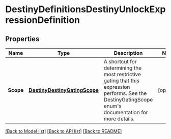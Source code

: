 # DestinyDefinitionsDestinyUnlockExpressionDefinition

## Properties
Name | Type | Description | Notes
------------ | ------------- | ------------- | -------------
**Scope** | [**DestinyDestinyGatingScope**](Destiny.DestinyGatingScope.md) | A shortcut for determining the most restrictive gating that this expression performs. See the DestinyGatingScope enum&#39;s documentation for more details. | [optional] 

[[Back to Model list]](../README.md#documentation-for-models) [[Back to API list]](../README.md#documentation-for-api-endpoints) [[Back to README]](../README.md)


